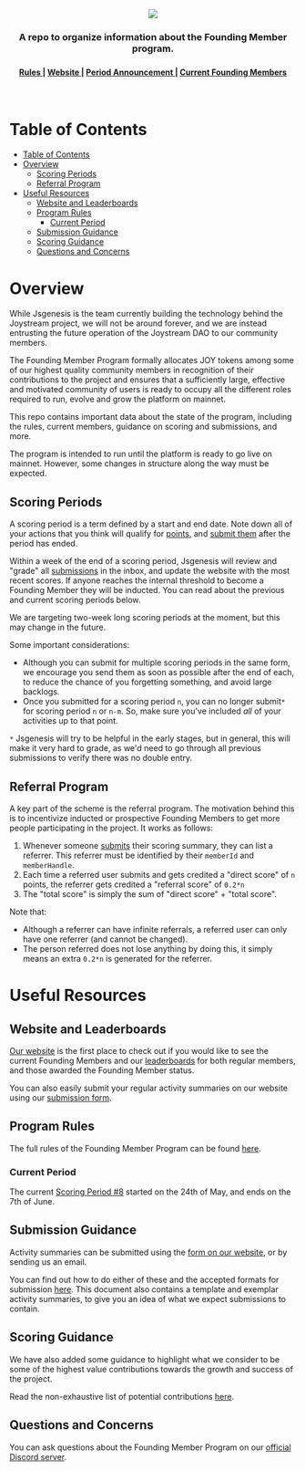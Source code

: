 <p align="center"><img src="img/banner.png"></p>


<div align="center">
  <h3>A repo to organize information about the Founding Member program.<h3>
</div>

<div align="center">
  <h4>
    <a href="/RULES.md">
      Rules
    </a>
    <span> | </span>
    <a href="https://www.joystream.org/founding-members/">
      Website
    </a>
    <span> | </span>
    <a href="/scoring-periods/8.md">
      Period Announcement
    </a>
    <span> | </span>
    <a href="/inducted/README.md">
      Current Founding Members
    </a>
  </h4>
</div>
</br>

Table of Contents
==

<!-- TOC START min:1 max:3 link:true asterisk:false update:true -->
- [Table of Contents](#table-of-contents)
- [Overview](#overview)
  - [Scoring Periods](#scoring-periods)
  - [Referral Program](#referral-program)
- [Useful Resources](#useful-resources)
  - [Website and Leaderboards](#website-and-leaderboards)
  - [Program Rules](#program-rules)
    - [Current Period](#current-period)
  - [Submission Guidance](#submission-guidance)
  - [Scoring Guidance](#scoring-guidance)
  - [Questions and Concerns](#questions-and-concerns)
<!-- TOC END -->


# Overview

While Jsgenesis is the team currently building the technology behind the Joystream project, we will not be around forever, and we are instead entrusting the future operation of the Joystream DAO to our community members.

The Founding Member Program formally allocates JOY tokens among some of our highest quality community members in recognition of their contributions to the project and ensures that a sufficiently large, effective and motivated community of users is ready to occupy all the different roles required to run, evolve and grow the platform on mainnet.

This repo contains important data about the state of the program, including the rules, current members, guidance on scoring and submissions, and more.

The program is intended to run until the platform is ready to go live on mainnet. However, some changes in structure along the way must be expected.

## Scoring Periods

A scoring period is a term defined by a start and end date. Note down all of your actions that you think will qualify for [points](#scoring-guidance), and [submit them](#submission-guidance) after the period has ended.

Within a week of the end of a scoring period, Jsgenesis will review and "grade" all [submissions](#submission-guidance) in the inbox, and update the website with the most recent scores. If anyone reaches the internal threshold to become a Founding Member they will be inducted. You can read about the previous and current scoring periods below.

We are targeting two-week long scoring periods at the moment, but this may change in the future.

Some important considerations:
- Although you can submit for multiple scoring periods in the same form, we encourage you send them as soon as possible after the end of each, to reduce the chance of you forgetting something, and avoid large backlogs.
- Once you submitted for a scoring period `n`, you can no longer submit`*` for scoring period `n` or `n-m`. So, make sure you've included _all_ of your activities up to that point.

`*` Jsgenesis will try to be helpful in the early stages, but in general, this will make it very hard to grade, as we'd need to go through all previous submissions to verify there was no double entry.

## Referral Program

A key part of the scheme is the referral program. The motivation behind this is to incentivize inducted or prospective Founding Members to get more people participating in the project. It works as follows:
1. Whenever someone [submits](/SUBMISSION-GUIDELINES.md) their scoring summary, they can list a referrer. This referrer must be identified by their `memberId` and `memberHandle`.
2. Each time a referred user submits and gets credited a "direct score" of `n` points, the referrer gets credited a "referral score" of `0.2*n`
3. The "total score" is simply the sum of "direct score" + "total score".

Note that:
- Although a referrer can have infinite referrals, a referred user can only have one referrer (and cannot be changed).
- The person referred does not lose anything by doing this, it simply means an extra `0.2*n` is generated for the referrer.

# Useful Resources
## Website and Leaderboards

[Our website](https://www.joystream.org/founding-members) is the first place to check out if you would like to see the current Founding Members and our [leaderboards](https://www.joystream.org/founding-members/leaderboards/) for both regular members, and those awarded the Founding Member status.

You can also easily submit your regular activity summaries on our website using our [submission form](https://www.joystream.org/founding-members/form/).

## Program Rules

The full rules of the Founding Member Program can be found [here](/RULES.md).

### Current Period

The current [Scoring Period #8](/scoring-periods/8.md) started on the 24th of May, and ends on the 7th of June.

<!--
FIXME
Note that we are still accepting summaries from Scoring Periods [#0](/scoring-periods/0.md), [#1](/scoring-periods/1.md) and [#2](/scoring-periods/2.md), but only where a report for these periods has not previously been submitted.
-->

## Submission Guidance

Activity summaries can be submitted using the [form on our website](https://www.joystream.org/founding-members/form), or by sending us an email.

You can find out how to do either of these and the accepted formats for submission [here](/SUBMISSION-GUIDELINES.md). This document also contains a template and exemplar activity summaries, to give you an idea of what we expect submissions to contain.

## Scoring Guidance

We have also added some guidance to highlight what we consider to be some of the highest value contributions towards the growth and success of the project.

Read the non-exhaustive list of potential contributions [here](/CONTRIBUTIONS.md).


## Questions and Concerns

You can ask questions about the Founding Member Program on our [official Discord server](https://discord.gg/DE9UN3YpRP).
